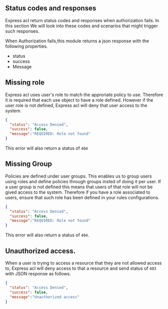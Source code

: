 ## Status codes and responses

Express acl return  status codes and responses when authorization fails. In this section We will look into these codes and scenarios that might trigger such responses.

When Authorization fails,this module returns a json response with the following properties.

- status
- success
- Message

## Missing role

Express acl uses user's role to match the approriate policy to use. Therefore it is required that each use object to have a role defined. However if the user role is not defined, Express acl will deny that user access to the system.

```json
{
  "status": "Access Denied",
  "success": false,
  "message":"REQUIRED: Role not found"
}

```
This error will also return a status of `404`

## Missing Group
Policies are defined under user groups. This enables us to group users using roles and define policies through groups insted of doing it per user. If a user group is not defined this means that users of that role will not be gived access to the system. Therefore if you have a role associated to users, ensure that such role has been defined in your rules configurations.

```json
{
  "status": "Access Denied",
  "success": false,
  "message":"REQUIRED: Role not found"
}

```

This error will also return a status of `404`.

## Unauthorized access.
When a user is trying to access a resource that they are not allowed access to, Express acl will deny access to that a resource and send status of `403` with JSON response as follows.

```json
{
  "status": "Access Denied",
  "success": false,
  "message":"Unauthorized access"
}
```

